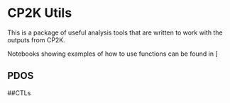 # CP2K Utils

This is a package of useful analysis tools that are written to work with the outputs from CP2K.

Notebooks showing examples of how to use functions can be found in [

## PDOS



##CTLs
